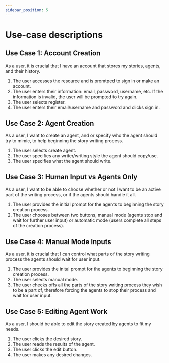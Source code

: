 ```yaml
---
sidebar_position: 5
---
```


# Use-case descriptions
## Use Case 1: Account Creation
As a user, it is crucial that I have an account that stores my stories, agents, and their history.

1. The user accesses the resource and is promtped to sign in or make an account.
2. The user enters their information: email, password, username, etc. If the information is invalid, the user will be prompted to try again.
3. The user selects register. 
4. The user enters their email/username and password and clicks sign in.

## Use Case 2: Agent Creation
As a user, I want to create an agent, and or specify who the agent should try to mimic, to help beginning the story writing process.
1. The user selects create agent.
2. The user specifies any writer/writing style the agent should copy/use.
3. The user specifies what the agent should write.

 ## Use Case 3: Human Input vs Agents Only
 As a user, I want to be able to choose whether or not I want to be an active part of the writing process, or if the agents should handle it all.
 1. The user provides the initial prompt for the agents to beginning the story creation process.
 2. The user chooses between two buttons, manual mode (agents stop and wait for further user input) or automatic mode (users complete all steps of the creation process).

## Use Case 4: Manual Mode Inputs
As a user, it is crucial that I can control what parts of the story writing process the agents should wait for user input. 
1. The user provides the inital prompt for the agents to beginning the story creation process.
2. The user selects manual mode.
3. The user checks offs all the parts of the story writing process they wish to be a part of, therefore forcing the agents to stop their process and wait for user input.

## Use Case 5: Editing Agent Work
As a user, I should be able to edit the story created by agents to fit my needs.
1. The user clicks the desired story.
2. The user reads the results of the agent.
3. The user clicks the edit button.
4. The user makes any desired changes.
